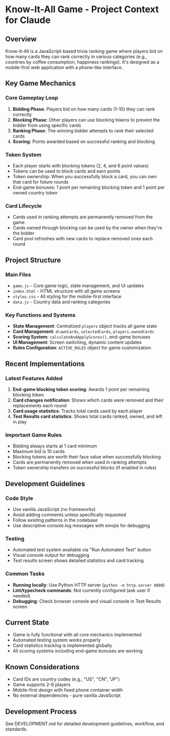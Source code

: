 # Know-It-All Game - Project Context for Claude

## Overview
Know-It-All is a JavaScript-based trivia ranking game where players bid on how many cards they can rank correctly in various categories (e.g., countries by coffee consumption, happiness rankings). It's designed as a mobile-first web application with a phone-like interface.

## Key Game Mechanics

### Core Gameplay Loop
1. **Bidding Phase**: Players bid on how many cards (1-10) they can rank correctly
2. **Blocking Phase**: Other players can use blocking tokens to prevent the bidder from using specific cards
3. **Ranking Phase**: The winning bidder attempts to rank their selected cards
4. **Scoring**: Points awarded based on successful ranking and blocking

### Token System
- Each player starts with blocking tokens (2, 4, and 6 point values)
- Tokens can be used to block cards and earn points
- Token ownership: When you successfully block a card, you can own that card for future rounds
- End-game bonuses: 1 point per remaining blocking token and 1 point per owned country token

### Card Lifecycle
- Cards used in ranking attempts are permanently removed from the game
- Cards owned through blocking can be used by the owner when they're the bidder
- Card pool refreshes with new cards to replace removed ones each round

## Project Structure

### Main Files
- `game.js` - Core game logic, state management, and UI updates
- `index.html` - HTML structure with all game screens
- `styles.css` - All styling for the mobile-first interface
- `data.js` - Country data and ranking categories

### Key Functions and Systems
- **State Management**: Centralized `players` object tracks all game state
- **Card Management**: `drawnCards`, `selectedCards`, `players.ownedCards`
- **Scoring System**: `calculateAndApplyScores()`, end-game bonuses
- **UI Management**: Screen switching, dynamic content updates
- **Rules Configuration**: `ACTIVE_RULES` object for game customization

## Recent Implementations

### Latest Features Added
1. **End-game blocking token scoring**: Awards 1 point per remaining blocking token
2. **Card changes notification**: Shows which cards were removed and their replacements each round
3. **Card usage statistics**: Tracks total cards used by each player
4. **Test Results card statistics**: Shows total cards ranked, owned, and left in play

### Important Game Rules
- Bidding always starts at 1 card minimum
- Maximum bid is 10 cards
- Blocking tokens are worth their face value when successfully blocking
- Cards are permanently removed when used in ranking attempts
- Token ownership transfers on successful blocks (if enabled in rules)

## Development Guidelines

### Code Style
- Use vanilla JavaScript (no frameworks)
- Avoid adding comments unless specifically requested
- Follow existing patterns in the codebase
- Use descriptive console.log messages with emojis for debugging

### Testing
- Automated test system available via "Run Automated Test" button
- Visual console output for debugging
- Test results screen shows detailed statistics and card tracking

### Common Tasks
- **Running locally**: Use Python HTTP server (`python -m http.server 8080`)
- **Lint/typecheck commands**: Not currently configured (ask user if needed)
- **Debugging**: Check browser console and visual console in Test Results screen

## Current State
- Game is fully functional with all core mechanics implemented
- Automated testing system works properly
- Card statistics tracking is implemented globally
- All scoring systems including end-game bonuses are working

## Known Considerations
- Card IDs are country codes (e.g., "US", "CN", "JP")
- Game supports 2-6 players
- Mobile-first design with fixed phone container width
- No external dependencies - pure vanilla JavaScript

## Development Process
See DEVELOPMENT.md for detailed development guidelines, workflow, and standards.